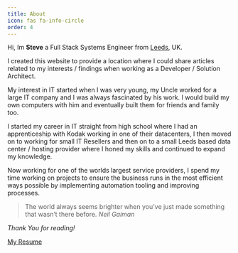 ```yaml
---
title: About
icon: fas fa-info-circle
order: 4
---
```


Hi, Im **Steve** a Full Stack Systems Engineer from [Leeds](https://en.wikipedia.org/wiki/Leeds), UK.

I created this website to provide a location where I could share articles related to my interests / findings
when working as a Developer / Solution Architect.

My interest in IT started when I was very young, my Uncle worked for a large IT company and I was always fascinated
by his work. I would build my own computers with him and eventually built them for friends and family too.

I started my career in IT straight from high school where I had an apprenticeship with Kodak working in one of their
datacenters, I then moved on to working for small IT Resellers and then on to a small Leeds based data center /
hosting provider where I honed my skills and continued to expand my knowledge.

Now working for one of the worlds largest service providers, I spend my time working on projects to ensure
the business runs in the most efficient ways possible by implementing automation tooling and improving processes.

> The world always seems brighter when you’ve just made something that wasn’t there before. <cite>Neil Gaiman</cite>

_Thank You for reading!_

[My Resume](https://resume.totaldebug.uk/)
